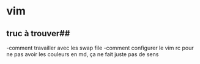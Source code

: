 vim
============

## truc à trouver##
-comment travailler avec les swap file
-comment configurer le vim rc pour ne pas avoir les couleurs en md, ça ne fait juste pas de sens
